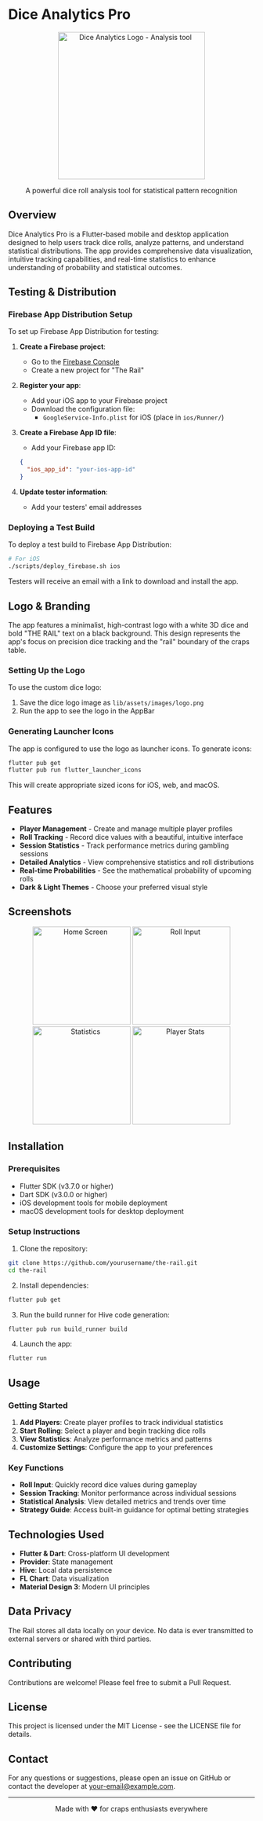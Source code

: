 # Dice Analytics Pro

<p align="center">
  <img src="assets/images/logo.png" alt="Dice Analytics Logo - Analysis tool" width="300"/>
</p>

<p align="center">
  A powerful dice roll analysis tool for statistical pattern recognition
</p>

## Overview

Dice Analytics Pro is a Flutter-based mobile and desktop application designed to help users track dice rolls, analyze patterns, and understand statistical distributions. The app provides comprehensive data visualization, intuitive tracking capabilities, and real-time statistics to enhance understanding of probability and statistical outcomes.

## Testing & Distribution

### Firebase App Distribution Setup

To set up Firebase App Distribution for testing:

1. **Create a Firebase project**:
   - Go to the [Firebase Console](https://console.firebase.google.com/)
   - Create a new project for "The Rail"

2. **Register your app**:
   - Add your iOS app to your Firebase project
   - Download the configuration file:
     - `GoogleService-Info.plist` for iOS (place in `ios/Runner/`)

3. **Create a Firebase App ID file**:
   - Add your Firebase app ID:
   ```json
   {
     "ios_app_id": "your-ios-app-id"
   }
   ```

4. **Update tester information**:
   - Add your testers' email addresses

### Deploying a Test Build

To deploy a test build to Firebase App Distribution:

```bash
# For iOS
./scripts/deploy_firebase.sh ios
```

Testers will receive an email with a link to download and install the app.

## Logo & Branding

The app features a minimalist, high-contrast logo with a white 3D dice and bold "THE RAIL" text on a black background. This design represents the app's focus on precision dice tracking and the "rail" boundary of the craps table.

### Setting Up the Logo

To use the custom dice logo:

1. Save the dice logo image as `lib/assets/images/logo.png`
2. Run the app to see the logo in the AppBar

### Generating Launcher Icons

The app is configured to use the logo as launcher icons. To generate icons:

```bash
flutter pub get
flutter pub run flutter_launcher_icons
```

This will create appropriate sized icons for iOS, web, and macOS.

## Features

- **Player Management** - Create and manage multiple player profiles
- **Roll Tracking** - Record dice values with a beautiful, intuitive interface
- **Session Statistics** - Track performance metrics during gambling sessions
- **Detailed Analytics** - View comprehensive statistics and roll distributions
- **Real-time Probabilities** - See the mathematical probability of upcoming rolls
- **Dark & Light Themes** - Choose your preferred visual style

## Screenshots

<p align="center">
  <img src="assets/screenshots/home_screen.png" alt="Home Screen" width="200"/>
  <img src="assets/screenshots/roll_input.png" alt="Roll Input" width="200"/>
  <img src="assets/screenshots/statistics.png" alt="Statistics" width="200"/>
  <img src="assets/screenshots/player_stats.png" alt="Player Stats" width="200"/>
</p>

## Installation

### Prerequisites
- Flutter SDK (v3.7.0 or higher)
- Dart SDK (v3.0.0 or higher)
- iOS development tools for mobile deployment
- macOS development tools for desktop deployment

### Setup Instructions

1. Clone the repository:
```bash
git clone https://github.com/yourusername/the-rail.git
cd the-rail
```

2. Install dependencies:
```bash
flutter pub get
```

3. Run the build runner for Hive code generation:
```bash
flutter pub run build_runner build
```

4. Launch the app:
```bash
flutter run
```

## Usage

### Getting Started

1. **Add Players**: Create player profiles to track individual statistics
2. **Start Rolling**: Select a player and begin tracking dice rolls
3. **View Statistics**: Analyze performance metrics and patterns
4. **Customize Settings**: Configure the app to your preferences

### Key Functions

- **Roll Input**: Quickly record dice values during gameplay
- **Session Tracking**: Monitor performance across individual sessions
- **Statistical Analysis**: View detailed metrics and trends over time
- **Strategy Guide**: Access built-in guidance for optimal betting strategies

## Technologies Used

- **Flutter & Dart**: Cross-platform UI development
- **Provider**: State management
- **Hive**: Local data persistence
- **FL Chart**: Data visualization
- **Material Design 3**: Modern UI principles

## Data Privacy

The Rail stores all data locally on your device. No data is ever transmitted to external servers or shared with third parties.

## Contributing

Contributions are welcome! Please feel free to submit a Pull Request.

## License

This project is licensed under the MIT License - see the LICENSE file for details.

## Contact

For any questions or suggestions, please open an issue on GitHub or contact the developer at [your-email@example.com](mailto:your-email@example.com).

---

<p align="center">
  Made with ❤️ for craps enthusiasts everywhere
</p> 
